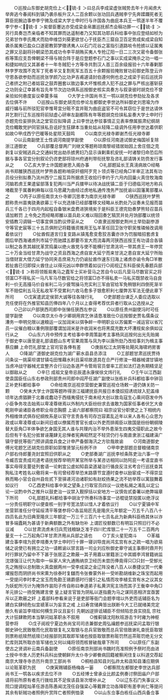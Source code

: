 <!-- { "loadSidebar": true } -->
　　○巡按山东御史胡克俭上＜锍-釒＞曰总兵李成梁虚张贼势去年十月闻虏大举奔逃今春阅科到镇乃袭杀板升汉人二百余颗以张功回兵遇贼李宁先奔蹂躝死者无算臣扼腕边事参李宁微及成梁大学士申时行与许国各为曲庇本兵王一鹗遂半年不覆李宁参＜锍-釒＞矣督臣蹇达亦受成梁金帛置巡抚郝杰会稿功罪一＜锍-釒＞另行具奏岂杰亲临者不知其罪而达遥制者乃又知其功耶兵科给事中张应登结如桢为兄弟甘作李氏鹰犬而劾申维岱刘葵更欲甘心于抚臣杰三窟自卫百足势成矣成梁自知袭杀属夷已盈众口遂密教郭梦徵诱夷人以石门花谷之富指引道路啖令抢掳以证属夷之罪又忌副将孙朝梁恐其成功令李平胡贿买夷人专抢辽阳一日二三次又密令备御张栋等策应支吾俾朝梁不得与贼合阵于是应登题参石门之事以实成梁掩杀之功一唱一和捷如响应又其甚者十一年冬贼犯十方等寺共割汉人首三百余级报验十六年春剿那林孛罗攻围不克军丁死者半又复割死军五百五十余颗报验掩败冒功前御史陈登云许守恩各欲参劾而巡抚张学颜乃比功尹吉甫遽请封伯遵何例也总之成梁于前后巡抚异己者挤之附己者姑容之鼓弄圈套以致边事大坏惟核虏入犯不战之罪与严核出塞斩获之功则全辽幸甚有旨先年节次边功俱系巡按御史核实具奏方与叙录彼时胡克俭不曾亲验如何悬度妄议牵蔓多端
　　○大学士许国尚书王一鹗以胡克俭参劾扯及各求去位俱不许
　　○巡按山东御史胡克俭参论左都御史李世达所紏御史刘思瑜为作威行媚与前所驳犯官李惟萼宜分赃不宜并赃为曲庇盗官不可令其窃位于是世达请休并乞劄行辽东巡按将前狱虚心研审左副都陈有年等题胡克俭挟私妄奏大学士申时行亦题克俭妄排执法之堂官应拟降调  上曰李世达参驳事情正见表率僚属振肃纪纲胡克俭輙敢党护同官挟私丑诋好生狂肆本当重处姑从轻降二级调外任用李世达着供职如故○甲戌西宁巴暖等处星陨天鼓鸣
　　○以南京光禄寺卿谢杰任光禄寺卿
　　○以云南副使王士性调河南提学副使
　　○以原任河南道试御史梅国祯复除浙江道御史
　　○兵部覆总督两广刘继文等题称琼南黎岐错居始因上舍庄佃之克剥复以安贼逃兵之交通紏党出劫杀掳男妇乃显示诛剿乘机安抚一时诸黎归命恐后所据与事各官宜分别叙论仍咨吏部将琼州府通判带衔抚黎及咨礼部请铸关防赍发行事从之
　　○乙亥大学士许国题谢恩入阁办事
　　○礼部题延长王真滰病故○经略尚书郑雒狭西巡抚叶梦熊各题称哨获奸细阿歹完卜领贞等已经角□羊审正法其有功员役分别拟奏乃洮州西宁二报互异所据虏王收拾行李约于六月内回巢火真住牧海南河脑若虏王果遣留部落复犯两川当严兵擐甲以待决战抚镇二臣于归德临河地方称兵堵截至于属番剌麻每以往乌思藏为由经过虏地私通传洩务严加抚谕以固藩蓠部覆从之
　　○丙子以原任南京太仆寺卿沉思孝为南京光禄寺卿
　　○狭西巡抚叶梦熊题称贵州苗夷骁勇欲募三千以充选锋已经部覆移文经略从长酌处乃议奏未见报而苗兵三千各已于四月内起程自备银米盘费进狭境矣于是科臣王德完劾奏梦熊轻召苗兵请加敕罚  上令免之而经略郑雒以苗兵赴义难以阻回奏乞犒赏并处月饷部覆以统领安插教习调辑一切事宜俱当酌议停妥从之
　　○直隶巡按御史荆州土举劾副参游守等官史宸等三十五员俱附记将籍循资推用王弘羊革任回卫张守职吴惟璘候改调用着依议行
　　○扯酋假道言归复变路从镇羗愈变愈狡吉囊亦诈为罚服暗招套虏复图后举西海诸虏列市延宁而驰蹂五郡要币宣大而流毒两河狭西巡按王有功请合各镇以制之各责其越扰革赏捣巢以绝火酋党与使不能横行甘肃洮巩一带其虏王一年停赏二十万金当给甘肃为战守之资且西海之虏自宣大延宁而来甘洮之患自宣大延宁所贻当借财宣大借力延宁协同夹击庶易为力仍谕扯酋作速东归海上诸虏亦谕令角□羊散若扯酋已归即探火酋住止以得元凶以申群愤着如议行○阅视辽东科臣侯先春题兵部＜锍-釒＞称将领贩易夷马之蠹军士买补营马之苦自今以后凡营马尽数官买之将领富□不得私买一马凡军马尽数官给之将领富□亦不得私卖一马私买既禁收马自良利一价无高擡马价自省利二马少疲驽操马充实利三军由官给军免稍银利四倒死渐半军不赔偿利五马无私收军不受累利六收马愈多子银愈积利七厘弊苏军法无便此章下所司
　　○戊寅遣武定侯郭大诚等往各陵行礼
　　○吏部题台谏乏人委应选取以充任使将在外推官知县历俸四年八个月以上查得考荐优异者行取从公选授从之
　　○己卯以户部狭西司郎中张悌任狭西左参议
　　○以原任贵州副使冯时可任提学副使
　　○以南京太仆寺少卿胡用宾乞休请恳准致仕○巡按御史贾名儒条议漕务一申明兑限以速粮运一议加润米以弭争衅一申明职业以苏偏累一减运官以省冗员一议催白粮以重例限部覆谓加润米是许收润米也将黑腐充数大坏漕规矣余俱如议行从之
　　○山东六月中预传主考给事中李周策副考主事杨凤巡按何出光先贻揭于御史李以唐至是礼部请题山东考官果周策与凤为李以唐所劾乃改给事刘为楫主事蔡应麟  上命罚礼部堂上官司官各俸有差
　　○庚辰松江太阴等处飓风海啸坍房害人
　　○降湖广道御史胡克俭为湖广蕲水县县丞添注
　　○工部题甘肃巡抚贾待问条议一挑渠坝谓甘镇屯田惟藉水利且渠坝故道具在合严行修浚一精器械谓甘镇地当虏冲战守器械尤宜整齐合行沿边各道严令管局官员督率工匠如法打造务期精坚足以御敌从之
　　○辛巳  成祖文皇帝忌辰遣永康侯徐文炜行礼
　　○壬午以江西副使袁国臣任山东右参政刑部贵州司郎中阎芹任湖广副使以张栋补兵科都给事中钟羽正补吏科都给事中
　　○命给南京巡视京营御史兼管巡视仓场敕一道仍铸关防一颗
　　○癸未大学士许国等题昨得浙江福建抚臣共报日本倭奴招诱琉球入犯盖缘顷年达虏猖獗于北番戎蠢动于西缅夷侵扰于南未经大创以致岛寇生心乘间窃发中外小臣争务攻击始焉以卑凌尊继焉以外制内大臣纷纷求去谁敢为国家任事者伏乞大奋乾刚申谕诸臣各修职业毋恣胸臆  上谕六部都察院曰  祖宗设官分职使之上下相统内外相维体式俱存纪纲攸系是以官守言责各有司存岂容紊乱近年以来人各有心众思为政或以卑凌尊或以新间旧或以僚属而詈官长或以外吏而排阁臣以致国是纷纷朝纲陵替大臣角□羊体争欲乞身国无其人谁与共理内治不举外患渐生四夷交侵职此之故今后但有干名犯分抵冒诬蔑肆无忌惮者宪典昭然定不轻贷仍行与南直隶浙江福建滇广镇守督抚等衙门预讲调度兵食之计申严备御海汛之方钦哉故谕
　　○河南道御史傅光宅题乞还胡克俭原职如郭惟贤邹元标例不许
　　○甲申吏部题总督粮储南京户部右侍郎董尧封宜照旧供职从之
　　○吏部奏湖广巡抚李桢条陈吏治六事一守令臧否宜责成司道考语抚按荐举明开某官所举与某咨访相同以防阿庇一考语宜直书事实毋得支蔓徒列套语一论剌宜公虗如知县梁道凝治行循良反注劣考合行巡抚查其狥私注考姓名以儆将来一有司曾经荐举恐末路隳节宜遵时查参以励宦成一不得崇显秩而略小官合自州县佐贰下至驿递河泊诸职如有赵蛟扬果之流不妨举荐以寓鼓舞着如议行
　　○乙酉吏科给事中吴之望条上行取官员四议一议绝私揭之淆乱以定公论一议酌中外之推升以鼓吏治一议禁入觐摉括以安地方一议慎佐贰委署以绝弊端章下所司
　　○礼部题礼科都给事中胡汝宁所奏科场事宜一访棍徒禁投匿以绝浮议一分责任明职守以便查核一别字号宽法禁以惜人才着依议行
　　○以宁夏镇中军坐营郭淮任分守延绥清平等堡参将○各监局匠先是隆庆元年额定一万五千八百八十四员名此为旧典至隆庆三年额定一万三千三百六十七员名此为新典科臣杨其休以诈冒多端蠹耗为甚请于新典额数之外有缺勿补  上谓匠役额数已有明旨只照旧行不必议减
　　○以甘肃流虏未归兵荒钱粮缺乏准于四川贮库银二十一万五千二百两内量支一十二万起角□羊甘肃济用从兵部之请也
　　○丁亥火星犯南斗
　　○革福建佥事李琯为民李琯奏大学士申时行十罪一寝训导庞尚鸿玄宫有水之疏一唱为欲易储之说使已有拥立之功一请敕谕以禁言路一司业刘应秋御史章守诚主事蔡时鼎开列时行罪状乃留中不下甚于张居正之欺蔽一其子用嘉以冒籍浙江中其婿李鸿冒籍纳监沈璟强汪让代为取中一纵家人宋九通贿纳京卫经历未尝历俸竟得只□只封一受郜光先之贿授以总制致火真盘据两州一受李成梁之金辽阵没者八百人以奏捷议赏一代秦燿报怨而阴挤尚书宋熏为徐泰时复讎而令张餋蒙外补一受听勘胡维新之珠宝而起用一受提问李时孝之宝玉而免勘王锡爵感时行援引之私情而攻李植玄宫有水之议其女为妖蛇所污计为掩饰作昙阳子传自称曰奉道弟子私黄洪宪主场而其子王衡幸中角□羊元排公一扬受贿建言使  皇上疑言官皆为阴私以遂指鹿为马之谋同恶相济宜亟罢斥以正欺蔽之奸  上着部科参看来说于是吏部等衙门会题李琯以外吏而诋辅臣名为建白实肆倾危似宜禠革以为妄言之戒  上曰寿宫储典皆出朕断今大工已就绪美完定册久有谕旨李琯如何横生异议且妄引  先朝凶逆排诋辅臣不但倾陷忠良实挠乱  宗社大计狂肆欺罔本当拏问姑革职永不叙用
　　○推蓟镇沈阳秋班游击卞时雍为神枢营参将
　　○戊子阅视宁夏边务尚宝司司丞兼御史周弘禴题参巡抚梁问孟取行银御史钟化民致敬而化民取银复礼又取银与总兵官致敬而总兵官倍致谢礼查抚臣取银则票称纸赎然纸赎已经报部则其取即军储也按臣取银票称赃罚然巡茶赃罚绝无分文贮库则其所取亦皆军储也又何以绳将领而核冒破哉章下所司
　　○以原任广东副使古之贤调补云南兵备副使
　　○原任南京刑部尚书魏时亮准照例予祭时亮由进士授中书舍人历吏科兵科出使朝鲜升太仆寺少卿餋病回籍被察闲住复以科道交荐起南京大理寺寺丞历升南京工部尚书
　　○桐柏县知县刘弘祚太和县知县潘应期俱以论赃革职为民
　　○庚寅赐辅臣杨梅各一篓
　　○都察院左都御史李世达兵部尚书王一鹗各以疾求去位不许
　　○五经博士曾承业比颜孟例奏讨祭田庙户户部请将前所原有者先行拨给其不足俟该县渐次增补从之
　　○以辽东石门失事议义院口提调程灿革任游击陈愚闻沈茂任自强梁心等戴罪立功各降职有差李尚仁等提问其余有斩贼功者照例升赏阵亡者照例恤录
　　○以山东佥事白栋任山西兵备佥事
